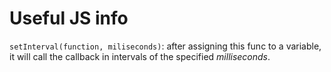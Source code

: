 # Useful JS info

`setInterval(function, miliseconds)`: after assigning this func to a variable, it will call the callback in intervals of the specified _milliseconds_.